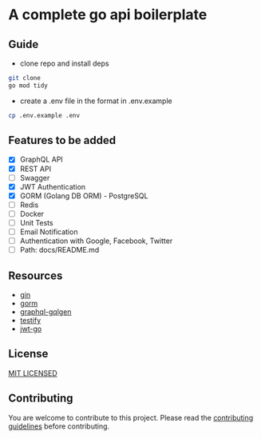 # A complete go api boilerplate

## Guide

- clone repo and install deps

```bash
git clone
go mod tidy
```

- create a .env file in the format in .env.example

```bash
cp .env.example .env
```

## Features to be added

- [x] GraphQL API
- [x] REST API
- [ ] Swagger
- [x] JWT Authentication
- [x] GORM (Golang DB ORM) - PostgreSQL
- [ ] Redis
- [ ] Docker
- [ ] Unit Tests
- [ ] Email Notification
- [ ] Authentication with Google, Facebook, Twitter
- [ ] Path: docs/README.md 

## Resources

- [gin](https://github.com/gin-gonic/gin)
- [gorm](https://github.com/jinzhu/gorm)
- [graphql-gqlgen](https://github.com/99designs/gqlgen)
- [testify](https://github.com/stretchr/testify)
- [jwt-go](https://gopkg.in/dgrijalva/jwt-go.v3)

## License

[MIT LICENSED](./LICENSE)

## Contributing

You are welcome to contribute to this project. Please read the [contributing guidelines](CONTRIBUTING.md) before contributing.
